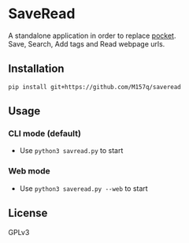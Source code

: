 # SaveRead  
  
A standalone application in order to replace [pocket](http://getpocket.io).  
Save, Search, Add tags and Read webpage urls.  
  
## Installation  
`pip install git+https://github.com/M157q/saveread`  
  
## Usage  
  
### CLI mode (default)  
+ Use `python3 savread.py` to start  
  
### Web mode  
+ Use `python3 saveread.py --web` to start  
  
## License  
GPLv3  

